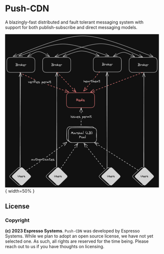 # Push-CDN
A blazingly-fast distributed and fault tolerant messaging system with support for both publish-subscribe and direct messaging models.

![high level connection diagram](https://github.com/EspressoSystems/push-cdn/blob/master/diagrams/high-level-connections.png?raw=true){ width=50% }


## License
### Copyright
**(c) 2023 Espresso Systems**.
`Push-CDN` was developed by Espresso Systems. While we plan to adopt an open source license, we have not yet selected one. As such, all rights are reserved for the time being. Please reach out to us if you have thoughts on licensing.
